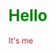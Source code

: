 <head>
  <style>
    h1{
    color: green;
    }
  p{
  color: brown;
  }
  </style>
</head>

<h1> Hello </h1>
<p> 
  It's me
</p>
